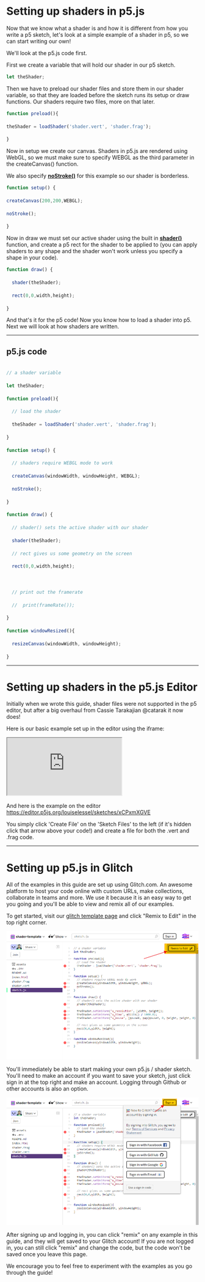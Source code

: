 # Setting up shaders in p5.js

Now that we know what a shader is and how it is different from how you write a p5 sketch, let's look at a simple example of a shader in p5, so we can start writing our own!

We'll look at the p5.js code first.

First we create a variable that will hold our shader in our p5 sketch.

```javascript
let theShader;
```

Then we have to preload our shader files and store them in our shader variable, so that they are loaded before the sketch runs its setup or draw functions. Our shaders require two files, more on that later.

```javascript
function preload(){

theShader = loadShader('shader.vert', 'shader.frag');

}
```

Now in setup we create our canvas. Shaders in p5.js are rendered using WebGL, so we must make sure to specify WEBGL as the third parameter in the createCanvas() function.

We also specify [**noStroke()**](https://p5js.org/reference/#/p5/noStroke) for this example so our shader is borderless.

```javascript
function setup() {

createCanvas(200,200,WEBGL);

noStroke();

}
```

Now in draw we must set our active shader using the built in [**shader()**](https://p5js.org/reference/#/p5/shader) function, and create a p5 rect for the shader to be applied to (you can apply shaders to any shape and the shader won't work unless you specify a shape in your code).

```javascript
function draw() {

  shader(theShader);

  rect(0,0,width,height);

}
```

And that's it for the p5 code! Now you know how to load a shader into p5. Next we will look at how shaders are written.

___________________________________________

## p5.js code

```javascript

// a shader variable

let theShader;

function preload(){

  // load the shader

  theShader = loadShader('shader.vert', 'shader.frag');

}

function setup() {

  // shaders require WEBGL mode to work

  createCanvas(windowWidth, windowHeight, WEBGL);

  noStroke();

}

function draw() {

  // shader() sets the active shader with our shader

  shader(theShader);

  // rect gives us some geometry on the screen

  rect(0,0,width,height);

  

  // print out the framerate

  //  print(frameRate());

}

function windowResized(){

  resizeCanvas(windowWidth, windowHeight);

}

```


___________________________________________

# Setting up shaders in the p5.js Editor


Initially when we wrote this guide, shader files were not supported in the p5 editor, but after a big overhaul from Cassie Tarakajian @catarak it now does!

Here is our basic example set up in the editor using the iframe:

<iframe src="https://preview.p5js.org/louiselessel/embed/xCPxmXGVE"></iframe>

And here is the example on the editor 
https://editor.p5js.org/louiselessel/sketches/xCPxmXGVE

You simply click 'Create File' on the 'Sketch Files' to the left (if it's hidden click that arrow above your code!) and create a file for both the .vert and .frag code.


___________________________________________

# Setting up p5.js in Glitch


All of the examples in this guide are set up using Glitch.com. An awesome platform to host your code online with custom URLs, make collections, collaborate in teams and more. 
We use it because it is an easy way to get you going and you'll be able to view and remix all of our examples.

To get started, visit our [glitch template page](https://glitch.com/edit/#!/shader-template) and click "Remix to Edit" in the top right corner.

![](https://github.com/ITP-xStory/p5js-shaders/blob/gh-pages/assets/shader_template_remix.png?raw=true)

You'll immediately be able to start making your own p5.js / shader sketch. You'll need to make an account if you want to save your sketch, just click sign in at the top right and make an account. Logging through Github or other accounts is also an option.

![](https://github.com/ITP-xStory/p5js-shaders/blob/gh-pages/assets/shader_template_login.png?raw=true)

After signing up and logging in, you can click "remix" on any example in this guide, and they will get saved to your Glitch account! If you are not logged in, you can still click "remix" and change the code, but the code won't be saved once you leave this page.

We encourage you to feel free to experiment with the examples as you go through the guide!



